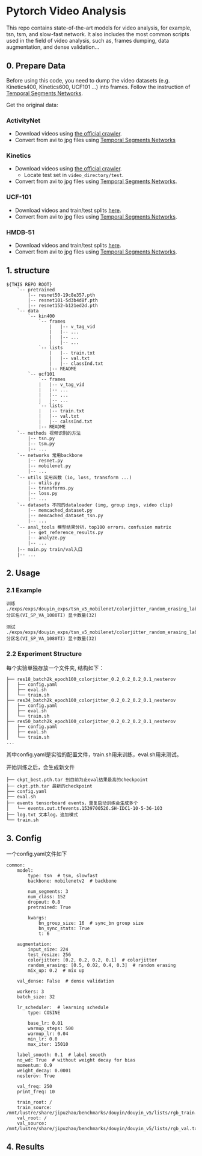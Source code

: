# Pytorch Video Analysis

This repo contains state-of-the-art models for video analysis, for example, tsn, tsm, and slow-fast network. It also includes the most common scripts used in the field of video analysis, such as, frames dumping, data augmentation, and dense validation...

## 0. Prepare Data

Before using this code, you need to dump the video datasets (e.g. Kinetics400, Kinetics600, UCF101 ...) into frames. Follow the instruction of [Temporal Segments Networks](https://github.com/yjxiong/temporal-segment-networks). 

Get the original data:
### ActivityNet

* Download videos using [the official crawler](https://github.com/activitynet/ActivityNet/tree/master/Crawler).
* Convert from avi to jpg files using [Temporal Segments Networks](https://github.com/yjxiong/temporal-segment-networks)

### Kinetics

* Download videos using [the official crawler](https://github.com/activitynet/ActivityNet/tree/master/Crawler/Kinetics).
  * Locate test set in ```video_directory/test```.
* Convert from avi to jpg files using [Temporal Segments Networks](https://github.com/yjxiong/temporal-segment-networks). 

### UCF-101

* Download videos and train/test splits [here](http://crcv.ucf.edu/data/UCF101.php).
* Convert from avi to jpg files using [Temporal Segments Networks](https://github.com/yjxiong/temporal-segment-networks). 

### HMDB-51

* Download videos and train/test splits [here](http://serre-lab.clps.brown.edu/resource/hmdb-a-large-human-motion-database/).
* Convert from avi to jpg files using [Temporal Segments Networks](https://github.com/yjxiong/temporal-segment-networks). 

## 1. structure

```
${THIS REPO ROOT}
    `-- pretrained
        |-- resnet50-19c8e357.pth
        |-- resnet101-5d3b4d8f.pth
        |-- resnet152-b121ed2d.pth
    `-- data
        `-- kin400
            `-- frames
                |   |-- v_tag_vid
                |   |-- ...
                |   |-- ...
                |   |-- ...
            `-- lists
                |   |-- train.txt
                |   |-- val.txt
                |   |-- classInd.txt
                |-- README
        `-- ucf101
            `-- frames
            |   |-- v_tag_vid
            |   |-- ...
            |   |-- ...
            |   |-- ...
            `-- lists
            |   |-- train.txt
            |   |-- val.txt
            |   |-- calssInd.txt
            |-- README
    `-- methods 视频识别的方法
        |-- tsn.py
        |-- tsm.py
        |-- ...
    `-- networks 常用backbone
        |-- resnet.py
        |-- mobilenet.py
        |-- ...
    `-- utils 实用函数 (io, loss, transform ...)
        |-- utils.py
        |-- transforms.py
        |-- loss.py
        |-- ...
    `-- datasets 不同的dataloader (img, group imgs, video clip) 
        |-- memcached_dataset.py
        |-- memcached_dataset_tsn.py
        |-- ...
    `-- anal_tools 模型结果分析，top100 errors，confusion matrix
        |-- get_reference_results.py
        |-- analyze.py
        |-- ...
    |-- main.py train/val入口
    |-- ...

```

## 2. Usage
### 2.1 Example
```
训练
./exps/exps/douyin_exps/tsn_v5_mobilenet/colorjitter_random_erasing_labelsmooth_0.1_nowd_coslr_bn16_gpu32_lr0.04_epoch100/train.sh 分区名(VI_SP_VA_1080TI) 显卡数量(32)

测试
./exps/exps/douyin_exps/tsn_v5_mobilenet/colorjitter_random_erasing_labelsmooth_0.1_nowd_coslr_bn16_gpu32_lr0.04_epoch100/eval.sh 分区名(VI_SP_VA_1080TI) 显卡数量(32)

```
### 2.2 Experiment Structure
每个实验单独存放一个文件夹, 结构如下：
```
├── res18_batch2k_epoch100_colorjitter_0.2_0.2_0.2_0.1_nesterov
│   ├── config.yaml
│   ├── eval.sh
│   └── train.sh
├── res34_batch2k_epoch100_colorjitter_0.2_0.2_0.2_0.1_nesterov
│   ├── config.yaml
│   ├── eval.sh
│   └── train.sh
├── res50_batch2k_epoch100_colorjitter_0.2_0.2_0.2_0.1_nesterov
│   ├── config.yaml
│   ├── eval.sh
│   └── train.sh
...
```
其中config.yaml是实验的配置文件，train.sh用来训练，eval.sh用来测试。

开始训练之后，会生成新文件
```
├── ckpt_best.pth.tar 到目前为止eval结果最高的checkpoint
├── ckpt.pth.tar 最新的checkpoint
├── config.yaml
├── eval.sh
├── events tensorboard events，重复启动训练会生成多个
│   └── events.out.tfevents.1539700526.SH-IDC1-10-5-36-103
├── log.txt 文本log，追加模式
└── train.sh
```
## 3. Config
一个config.yaml文件如下
```
common:
    model:
        type: tsn  # tsm, slowfast
        backbone: mobilenetv2  # backbone

        num_segments: 3
        num_class: 152
        dropout: 0.8
        pretrained: True
    
        kwargs:
            bn_group_size: 16  # sync_bn group size
            bn_sync_stats: True
            t: 6
    
    augmentation:
        input_size: 224
        test_resize: 256
        colorjitter: [0.2, 0.2, 0.2, 0.1]  # colorjitter
        random_erasing: [0.5, 0.02, 0.4, 0.3]  # random erasing
        mix_up: 0.2  # mix up

    val_dense: False  # dense validation

    workers: 3
    batch_size: 32

    lr_scheduler:  # learning schedule
        type: COSINE 

        base_lr: 0.01
        warmup_steps: 500
        warmup_lr: 0.04
        min_lr: 0.0
        max_iter: 15010

    label_smooth: 0.1  # label smooth
    no_wd: True  # without weight decay for bias
    momentum: 0.9
    weight_decay: 0.0001
    nesterov: True

    val_freq: 250
    print_freq: 10

    train_root: /
    train_source: /mnt/lustre/share/jipuzhao/benchmarks/douyin/douyin_v5/lists/rgb_train.txt
    val_root: /
    val_source: /mnt/lustre/share/jipuzhao/benchmarks/douyin/douyin_v5/lists/rgb_val.txt

```

## 4. Results

